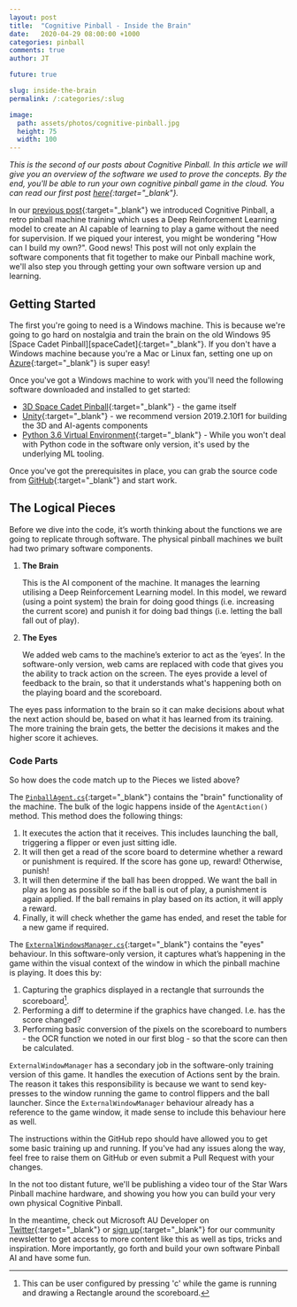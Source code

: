 ```yaml
---
layout: post
title:  "Cognitive Pinball - Inside the Brain"
date:   2020-04-29 08:00:00 +1000
categories: pinball
comments: true
author: JT

future: true

slug: inside-the-brain
permalink: /:categories/:slug

image:
  path: assets/photos/cognitive-pinball.jpg
  height: 75
  width: 100
---
```


*This is the second of our posts about Cognitive Pinball. In this article we will give you an overview of the software we used to prove the concepts. By the end, you'll be able to run your own cognitive pinball game in the cloud. You can read our first post [here][firstPost]{:target="_blank"}.*

In our [previous post][firstPost]{:target="_blank"} we introduced Cognitive Pinball, a retro pinball machine training which uses a Deep Reinforcement Learning model to create an AI capable of learning to play a game without the need for supervision. If we piqued your interest, you might be wondering "How can I build my own?". Good news! This post will not only explain the software components that fit together to make our Pinball machine work, we'll also step you through getting your own software version up and learning.

## Getting Started

The first you're going to need is a Windows machine. This is because we're going to go hard on nostalgia and train the brain on the old Windows 95 [Space Cadet Pinball][spaceCadet]{:target="_blank"}. If you don't have a Windows machine because you're a Mac or Linux fan, setting one up on [Azure][freeAzure]{:target="_blank"} is super easy!

Once you've got a Windows machine to work with you'll need the following software downloaded and installed to get started:

- [3D Space Cadet Pinball][pinballDownload]{:target="_blank"} - the game itself
- [Unity][unity]{:target="_blank"} - we recommend version 2019.2.10f1 for building the 3D and AI-agents components
- [Python 3.6 Virtual Environment][python]{:target="_blank"} - While you won't deal with Python code in the software only version, it's used by the underlying ML tooling.

Once you've got the prerequisites in place, you can grab the source code from [GitHub][githubRepo]{:target="_blank"} and start work.

## The Logical Pieces
Before we dive into the code, it’s worth thinking about the functions we are going to replicate through software. The physical pinball machines we built had two primary software components.

  1. **The Brain**

     This is the AI component of the machine. It manages the learning utilising a Deep Reinforcement Learning model. In this model, we reward (using a point system) the brain for doing good things (i.e. increasing the current score) and punish it for doing bad things (i.e. letting the ball fall out of play).

  2. **The Eyes**

     We added web cams to the machine’s exterior to act as the ‘eyes’. In the software-only version, web cams are replaced with code that gives you the ability to track action on the screen. The eyes provide a level of feedback to the brain, so that it understands what's happening both on the playing board and the scoreboard.

The eyes pass information to the brain so it can make decisions about what the next action should be, based on what it has learned from its training. The more training the brain gets, the better the decisions it makes and the higher score it achieves.

### Code Parts

So how does the code match up to the Pieces we listed above?

The [`PinballAgent.cs`][pinballAgent]{:target="_blank"} contains the "brain" functionality of the machine. The bulk of the logic happens inside of the `AgentAction()` method. This method does the following things:
1. It executes the action that it receives. This includes launching the ball, triggering a flipper or even just sitting idle.
2. It will then get a read of the score board to determine whether a reward or punishment is required. If the score has gone up, reward! Otherwise, punish!
3.	It will then determine if the ball has been dropped. We want the ball in play as long as possible so if the ball is out of play, a punishment is again applied. If the ball remains in play based on its action, it will apply a reward.
4. Finally, it will check whether the game has ended, and reset the table for a new game if required.

The [`ExternalWindowsManager.cs`][windowManager]{:target="_blank"} contains the "eyes" behaviour. In this software-only version, it captures what’s happening in the game within the visual context of the window in which the pinball machine is playing. It does this by:

1.	Capturing the graphics displayed in a rectangle that surrounds the scoreboard[^1].
2.	Performing a diff to determine if the graphics have changed. I.e. has the score changed?
3.	Performing basic conversion of the pixels on the scoreboard to numbers - the OCR function we noted in our first blog - so that the score can then be calculated.

`ExternalWindowManager` has a secondary job in the software-only training version of this game. It handles the execution of Actions sent by the brain. The reason it takes this responsibility is because we want to send key-presses to the window running the game to control flippers and the ball launcher. Since the `ExternalWindowManager` behaviour already has a reference to the game window, it made sense to include this behaviour here as well.

The instructions within the GitHub repo should have allowed you to get some basic training up and running. If you've had any issues along the way, feel free to raise them on GitHub or even submit a Pull Request with your changes.

In the not too distant future, we'll be publishing a video tour of the Star Wars Pinball machine hardware, and showing you how you can build your very own physical Cognitive Pinball.

In the meantime, check out Microsoft AU Developer on [Twitter][msDevTwitter]{:target="_blank"} or [sign up][newsletter]{:target="_blank"} for our community newsletter to get access to more content like this as well as tips, tricks and inspiration. More importantly, go forth and build your own software Pinball AI and have some fun.


<!-- Footnotes -->
[^1]: This can be user configured by pressing 'c' while the game is running and drawing a Rectangle around the scoreboard.

<!-- Links -->
[firstPost]: http://msft.it/6015TgHRZ
[freeAzure]: https://azure.microsoft.com/en-au/free/ "Free Azure Trial"
[pinballDownload]: https://www.groovypost.com/howto/windows-7-3d-pinball-space-cadet-game/ "Install 3D Space Cadet Pinball"
[unity]: https://unity3d.com/get-unity/download "Unity 3D engine and development tooling"


[python]: https://github.com/AussieAzureDevs/3DPinballAI/blob/master/Docs/Using-Virtual-Environment.md "Setting up a Python Virtual Environment"
[githubRepo]: https://github.com/AussieAzureDevs/3DPinballAI "Source code"

[pinballAgent]: https://github.com/AussieAzureDevs/3DPinballAI/blob/master/Assets/Scripts/PinballAgent.cs "Pinball Agent source code"

[windowManager]: https://github.com/AussieAzureDevs/3DPinballAI/blob/master/Assets/Scripts/ExternalWindowManager.cs "External Window Manager source code"

[msDevTwitter]: https://twitter.com/MicrosoftAUDev  "MS Dev Twitter"

[newsletter]: https://azure.microsoft.com/en-au/resources/join-the-azure-developer-community/?ocid=AID2423470 "Microsoft.Source Community newsletter"
